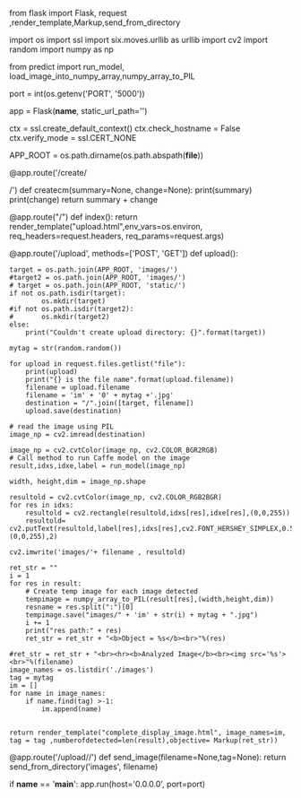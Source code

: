 
from flask import Flask, request ,render_template,Markup,send_from_directory

import os
import ssl
import six.moves.urllib as urllib
import cv2
import random
import numpy as np

from predict import run_model, load_image_into_numpy_array,numpy_array_to_PIL


port = int(os.getenv('PORT', '5000'))



app = Flask(__name__, static_url_path='')


ctx = ssl.create_default_context()
ctx.check_hostname = False
ctx.verify_mode = ssl.CERT_NONE


APP_ROOT = os.path.dirname(os.path.abspath(__file__))



@app.route('/create/<summary>/<change>')
def createcm(summary=None, change=None):
    print(summary)
    print(change)
    return summary + change
    
@app.route("/")
def index():
    return render_template("upload.html",env_vars=os.environ, req_headers=request.headers, req_params=request.args)


@app.route('/upload', methods=['POST', 'GET'])
def upload():
                                            
    target = os.path.join(APP_ROOT, 'images/')
    #target2 = os.path.join(APP_ROOT, 'images/')
    # target = os.path.join(APP_ROOT, 'static/')
    if not os.path.isdir(target):
            os.mkdir(target)
    #if not os.path.isdir(target2):
    #       os.mkdir(target2)            
    else:
        print("Couldn't create upload directory: {}".format(target))
        
    mytag = str(random.random())
    
    for upload in request.files.getlist("file"):
        print(upload)
        print("{} is the file name".format(upload.filename))
        filename = upload.filename
        filename = 'im' + '0' + mytag +'.jpg'
        destination = "/".join([target, filename])
        upload.save(destination)

    # read the image using PIL
    image_np = cv2.imread(destination)

    image_np = cv2.cvtColor(image_np, cv2.COLOR_BGR2RGB)
    # Call method to run Caffe model on the image        
    result,idxs,idxe,label = run_model(image_np)
    
    width, height,dim = image_np.shape
    
    resultold = cv2.cvtColor(image_np, cv2.COLOR_RGB2BGR)	
    for res in idxs:
        resultold = cv2.rectangle(resultold,idxs[res],idxe[res],(0,0,255))
        resultold=	cv2.putText(resultold,label[res],idxs[res],cv2.FONT_HERSHEY_SIMPLEX,0.5,(0,0,255),2)

    cv2.imwrite('images/'+ filename , resultold)
    
    ret_str = ""
    i = 1
    for res in result:
        # Create temp image for each image detected
        tempimage = numpy_array_to_PIL(result[res],(width,height,dim))
        resname = res.split(":")[0]
        tempimage.save("images/" + 'im' + str(i) + mytag + ".jpg")	
        i += 1 
        print("res path:" + res)
        ret_str = ret_str + "<b>Object = %s</b><br>"%(res)
    
    #ret_str = ret_str + "<br><hr><b>Analyzed Image</b><br><img src='%s'><br>"%(filename)
    image_names = os.listdir('./images')
    tag = mytag
    im = []
    for name in image_names:
        if name.find(tag) >-1:
            im.append(name)
            

    return render_template("complete_display_image.html", image_names=im, tag = tag ,numberofdetected=len(result),objective= Markup(ret_str))



@app.route('/upload/<filename>/<tag>')
def send_image(filename=None,tag=None):
    return send_from_directory('images', filename)
      
        
if __name__ == '__main__':
    app.run(host='0.0.0.0', port=port)
